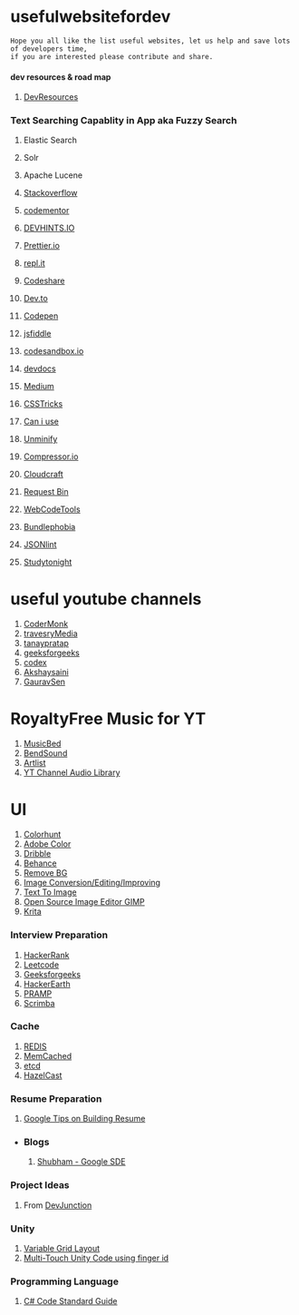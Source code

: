 # usefulwebsitefordev
```
Hope you all like the list useful websites, let us help and save lots of developers time, 
if you are interested please contribute and share.
```
#### dev resources & road map
1. [DevResources](https://devresources.guru/)


### Text Searching Capablity in App aka Fuzzy Search
1. Elastic Search
2. Solr
3. Apache Lucene


1. [Stackoverflow](https://stackoverflow.com/)
1. [codementor](https://www.codementor.io/)
1. [DEVHINTS.IO](https://devhints.io/)
1. [Prettier.io](https://prettier.io/)
1. [repl.it](https://repl.it/)
1. [Codeshare](https://codeshare.io/)
1. [Dev.to](https://dev.to/)
1. [Codepen](https://codepen.io/)
1. [jsfiddle](https://jsfiddle.net/)
1. [codesandbox.io](https://codesandbox.io/)
1. [devdocs](https://devdocs.io/)
1. [Medium](https://medium.com/)
1. [CSSTricks]()
1. [Can i use](https://caniuse.com/)
1. [Unminify](https://unminify.com/)
1. [Compressor.io](https://compressor.io/)
1. [Cloudcraft](https://www.cloudcraft.co/)
1. [Request Bin](https://requestbin.com/)
1. [WebCodeTools](https://webcode.tools/)
1. [Bundlephobia](https://bundlephobia.com/)
1. [JSONlint](https://jsonlint.com/)
1. [Studytonight](https://www.studytonight.com/)



# useful youtube channels 
1. [CoderMonk]() 
1. [travesryMedia]()
1. [tanaypratap]()
1. [geeksforgeeks]()
1. [codex]()
1. [Akshaysaini]()
1. [GauravSen](https://www.youtube.com/c/GauravSensei/featured)


# RoyaltyFree Music for YT
1. [MusicBed](https://www.musicbed.com/)
1. [BendSound](https://www.bensound.com/)
1. [Artlist](https://artlist.io/)
1. [YT Channel Audio Library](https://www.youtube.com/c/audiolibrary-channel/videos)

# UI
1. [Colorhunt](https://colorhunt.co/palettes/trendy)
1. [Adobe Color](https://color.adobe.com/)
1. [Dribble](https://dribbble.com)
1. [Behance](https://www.behance.net/)
1. [Remove BG](https://www.remove.bg/)
1. [Image Conversion/Editing/Improving](https://www.img2go.com/)
1. [Text To Image](http://text.imageonline.co/)
1. [Open Source Image Editor GIMP](https://www.gimp.org/)
1. [Krita](https://krita.org/en/)



### Interview Preparation
1. [HackerRank]()
1. [Leetcode]()
1. [Geeksforgeeks]()
1. [HackerEarth]()
1. [PRAMP](https://www.pramp.com/#/)
1. [Scrimba](https://scrimba.com/)

### Cache 
1. [REDIS](https://redis.io/)
2. [MemCached](http://memcached.org/)
3. [etcd](https://etcd.io/)
4. [HazelCast](https://hazelcast.com/)

### Resume Preparation
1. [Google Tips on Building Resume](https://youtu.be/BYUy1yvjHxE)
  * ### Blogs
    1. [Shubham - Google SDE](https://heyshubham.medium.com/journey-to-google-687e3de7e6d6)

### Project Ideas
1. From [DevJunction](https://www.linkedin.com/posts/hamhaingaurav_5-projects-to-become-a-django-pro-activity-6779597971689394176-mD1D/) 


### Unity 
1. [Variable Grid Layout](https://github.com/quoxel/VariableGridLayoutGroup)
1. [Multi-Touch Unity Code using finger id](https://raw.githubusercontent.com/PradeepHGK/usefulwebsitefordev/main/TouchFingerID.cs)



### Programming Language
1. [C# Code Standard Guide](https://www.sweatychair.com/blog/coding-guideline-for-unity-c/)

